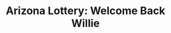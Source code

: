 ---
collection_archive: true
collection_awards: []
collection_category:
  - Studio
  - Motion
  - Advertising
  - Color
  - Workplace
  - Conceptual
  - Humor
  - Sports + Athletes
  - Portraits
  - Color
collection_content: 
collection_cover: https://d1sf55qlb7p6hz.cloudfront.net/azlottery-5.jpg
collection_cover_mobile: https://d1sf55qlb7p6hz.cloudfront.net/verticalcovers-28.jpg
collection_description: >-
  Arizona first got to know Willie in 1981 as a simple hand-drawn character seen
  in the company’s logo and advertising efforts. Through the years his look and
  appearance evolved leading to a live action mascot iteration seen in the
  company’s broadcast commercials in the mid 90s and early 2000s.  
    
  After some time away, Willie’s character is re-introduced and reinvented in
  human form as a wise and comedic character played by “Mr. Show’s” writer and
  actor, John Ennis.
collection_exhibition: []
collection_filter:
  - Commissioned + Stock
collection_hidden: false
collection_meta: OH Partners
collection_press: []
collection_preview:
  - https://d1sf55qlb7p6hz.cloudfront.net/azlottery_covers-1.jpg
  - https://d1sf55qlb7p6hz.cloudfront.net/azlottery_covers-2.jpg
  - https://d1sf55qlb7p6hz.cloudfront.net/azlottery_covers-3.jpg
  - https://d1sf55qlb7p6hz.cloudfront.net/azlottery_covers-4.jpg
cover_image: https://d1sf55qlb7p6hz.cloudfront.net/social-33.jpg
date: 
hide_footer: true 
logo: 
navigation_theme: white
px_extra: true
slug: arizona-lottery
theme_color: "#CFE7DF"
theme_color_all_works: A8EFDB"
title: 'Arizona Lottery: Welcome Back Willie'
collection_blocks:
  - _bookshop_name: collections/media-row-start
    row_alignment: between
  - _bookshop_name: collections/media-element 
    color: "#BABECD"
    image:  https://d1sf55qlb7p6hz.cloudfront.net/azlottery-1.jpg
    margin_left: 10
    margin_right: 0
    margin_y: 100
    width: 60
  - _bookshop_name: collections/media-row
    row_alignment: between
  - _bookshop_name: collections/media-element 
    color: "#EED8C5"
    image:  https://d1sf55qlb7p6hz.cloudfront.net/azlottery-2.jpg
    margin_left: 55
    margin_y: 100
    width: 40
  - _bookshop_name: collections/media-row
    row_alignment: center
  - _bookshop_name: collections/media-motion
    align_y: center
    caption: Lottery Promo
    color: "#CFE7DF
    margin_y: 100
    show_controls: false
    vimeo_id: 216270338
    width: 66
  - _bookshop_name: collections/media-row
    row_alignment: between
  - _bookshop_name: collections/media-element 
    color: "#AAB792"
    image:  https://d1sf55qlb7p6hz.cloudfront.net/azlottery-3.jpg
    margin_left: 5
    margin_right: 0
    margin_y: 100
    width: 40
  - _bookshop_name: collections/media-motion
    align_y: 0
    color: "#CFE7DF
    margin_left: 0
    margin_right: 5
    margin_y: 500
    vimeo_id: 216269536
    width: 40
  - _bookshop_name: collections/media-row
    row_alignment: between
  - _bookshop_name: collections/media-element 
    color: "#F5F0DB"
    image:  https://d1sf55qlb7p6hz.cloudfront.net/azlottery-4.jpg
    margin_left: 20
    margin_right: 0
    margin_y: 100
    width: 40
  - _bookshop_name: collections/media-row
    row_alignment: between
  - _bookshop_name: collections/media-element 
    color: "#F1E2E0"
    image:  https://d1sf55qlb7p6hz.cloudfront.net/azlottery-5.jpg
    margin_left: 30
    margin_right: 0
    margin_y: 100
    width: 50
  - _bookshop_name: collections/media-row
    row_alignment: between
  - _bookshop_name: collections/media-element 
    color: "#C6DBEB"
    image:  https://d1sf55qlb7p6hz.cloudfront.net/azlottery-6.jpg
    margin_left: 15
    margin_right: 0
    margin_y: 300
    width: 30
  - _bookshop_name: collections/media-element 
    color: "#F3D3A7"
    image:  https://d1sf55qlb7p6hz.cloudfront.net/azlottery-7.jpg
    margin_left: 0
    margin_right: 5
    margin_y: 100
    width: 40
  - _bookshop_name: collections/media-row
    row_alignment: between
  - _bookshop_name: collections/media-element 
    color: "#DFDFDF"
    image:  https://d1sf55qlb7p6hz.cloudfront.net/azlottery-8.jpg
    margin_left: 25
    margin_y: 100
    width: 60
---